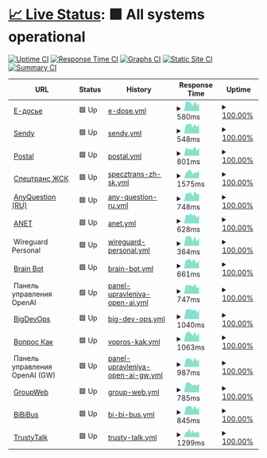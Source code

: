 # [📈 Live Status](https://Georgsius.github.io/status): <!--live status--> **🟩 All systems operational**

[![Uptime CI](https://github.com/Georgsius/status/workflows/Uptime%20CI/badge.svg)](https://github.com/Georgsius/status/actions?query=workflow%3A%22Uptime+CI%22)
[![Response Time CI](https://github.com/Georgsius/status/workflows/Response%20Time%20CI/badge.svg)](https://github.com/Georgsius/status/actions?query=workflow%3A%22Response+Time+CI%22)
[![Graphs CI](https://github.com/Georgsius/status/workflows/Graphs%20CI/badge.svg)](https://github.com/Georgsius/status/actions?query=workflow%3A%22Graphs+CI%22)
[![Static Site CI](https://github.com/Georgsius/status/workflows/Static%20Site%20CI/badge.svg)](https://github.com/Georgsius/status/actions?query=workflow%3A%22Static+Site+CI%22)
[![Summary CI](https://github.com/Georgsius/status/workflows/Summary%20CI/badge.svg)](https://github.com/Georgsius/status/actions?query=workflow%3A%22Summary+CI%22)

<!--start: status pages-->
<!-- This summary is generated by Upptime (https://github.com/upptime/upptime) -->
<!-- Do not edit this manually, your changes will be overwritten -->
<!-- prettier-ignore -->
| URL | Status | History | Response Time | Uptime |
| --- | ------ | ------- | ------------- | ------ |
| <img alt="" src="https://e-ecolog.ru/favicon.ico" height="13"> [Е-досье](https://e-ecolog.ru) | 🟩 Up | [e-dose.yml](https://github.com/Georgsius/status/commits/HEAD/history/e-dose.yml) | <details><summary><img alt="Response time graph" src="./graphs/e-dose/response-time-week.png" height="20"> 580ms</summary><br><a href="https://Georgsius.github.io/status/history/e-dose"><img alt="Response time 1044" src="https://img.shields.io/endpoint?url=https%3A%2F%2Fraw.githubusercontent.com%2FGeorgsius%2Fstatus%2FHEAD%2Fapi%2Fe-dose%2Fresponse-time.json"></a><br><a href="https://Georgsius.github.io/status/history/e-dose"><img alt="24-hour response time 437" src="https://img.shields.io/endpoint?url=https%3A%2F%2Fraw.githubusercontent.com%2FGeorgsius%2Fstatus%2FHEAD%2Fapi%2Fe-dose%2Fresponse-time-day.json"></a><br><a href="https://Georgsius.github.io/status/history/e-dose"><img alt="7-day response time 580" src="https://img.shields.io/endpoint?url=https%3A%2F%2Fraw.githubusercontent.com%2FGeorgsius%2Fstatus%2FHEAD%2Fapi%2Fe-dose%2Fresponse-time-week.json"></a><br><a href="https://Georgsius.github.io/status/history/e-dose"><img alt="30-day response time 552" src="https://img.shields.io/endpoint?url=https%3A%2F%2Fraw.githubusercontent.com%2FGeorgsius%2Fstatus%2FHEAD%2Fapi%2Fe-dose%2Fresponse-time-month.json"></a><br><a href="https://Georgsius.github.io/status/history/e-dose"><img alt="1-year response time 1075" src="https://img.shields.io/endpoint?url=https%3A%2F%2Fraw.githubusercontent.com%2FGeorgsius%2Fstatus%2FHEAD%2Fapi%2Fe-dose%2Fresponse-time-year.json"></a></details> | <details><summary><a href="https://Georgsius.github.io/status/history/e-dose">100.00%</a></summary><a href="https://Georgsius.github.io/status/history/e-dose"><img alt="All-time uptime 99.87%" src="https://img.shields.io/endpoint?url=https%3A%2F%2Fraw.githubusercontent.com%2FGeorgsius%2Fstatus%2FHEAD%2Fapi%2Fe-dose%2Fuptime.json"></a><br><a href="https://Georgsius.github.io/status/history/e-dose"><img alt="24-hour uptime 100.00%" src="https://img.shields.io/endpoint?url=https%3A%2F%2Fraw.githubusercontent.com%2FGeorgsius%2Fstatus%2FHEAD%2Fapi%2Fe-dose%2Fuptime-day.json"></a><br><a href="https://Georgsius.github.io/status/history/e-dose"><img alt="7-day uptime 100.00%" src="https://img.shields.io/endpoint?url=https%3A%2F%2Fraw.githubusercontent.com%2FGeorgsius%2Fstatus%2FHEAD%2Fapi%2Fe-dose%2Fuptime-week.json"></a><br><a href="https://Georgsius.github.io/status/history/e-dose"><img alt="30-day uptime 100.00%" src="https://img.shields.io/endpoint?url=https%3A%2F%2Fraw.githubusercontent.com%2FGeorgsius%2Fstatus%2FHEAD%2Fapi%2Fe-dose%2Fuptime-month.json"></a><br><a href="https://Georgsius.github.io/status/history/e-dose"><img alt="1-year uptime 99.85%" src="https://img.shields.io/endpoint?url=https%3A%2F%2Fraw.githubusercontent.com%2FGeorgsius%2Fstatus%2FHEAD%2Fapi%2Fe-dose%2Fuptime-year.json"></a></details>
| <img alt="" src="https://sendy.e-ecolog.ru/img/favicon.png" height="13"> [Sendy](https://sendy.e-ecolog.ru) | 🟩 Up | [sendy.yml](https://github.com/Georgsius/status/commits/HEAD/history/sendy.yml) | <details><summary><img alt="Response time graph" src="./graphs/sendy/response-time-week.png" height="20"> 548ms</summary><br><a href="https://Georgsius.github.io/status/history/sendy"><img alt="Response time 876" src="https://img.shields.io/endpoint?url=https%3A%2F%2Fraw.githubusercontent.com%2FGeorgsius%2Fstatus%2FHEAD%2Fapi%2Fsendy%2Fresponse-time.json"></a><br><a href="https://Georgsius.github.io/status/history/sendy"><img alt="24-hour response time 431" src="https://img.shields.io/endpoint?url=https%3A%2F%2Fraw.githubusercontent.com%2FGeorgsius%2Fstatus%2FHEAD%2Fapi%2Fsendy%2Fresponse-time-day.json"></a><br><a href="https://Georgsius.github.io/status/history/sendy"><img alt="7-day response time 548" src="https://img.shields.io/endpoint?url=https%3A%2F%2Fraw.githubusercontent.com%2FGeorgsius%2Fstatus%2FHEAD%2Fapi%2Fsendy%2Fresponse-time-week.json"></a><br><a href="https://Georgsius.github.io/status/history/sendy"><img alt="30-day response time 518" src="https://img.shields.io/endpoint?url=https%3A%2F%2Fraw.githubusercontent.com%2FGeorgsius%2Fstatus%2FHEAD%2Fapi%2Fsendy%2Fresponse-time-month.json"></a><br><a href="https://Georgsius.github.io/status/history/sendy"><img alt="1-year response time 967" src="https://img.shields.io/endpoint?url=https%3A%2F%2Fraw.githubusercontent.com%2FGeorgsius%2Fstatus%2FHEAD%2Fapi%2Fsendy%2Fresponse-time-year.json"></a></details> | <details><summary><a href="https://Georgsius.github.io/status/history/sendy">100.00%</a></summary><a href="https://Georgsius.github.io/status/history/sendy"><img alt="All-time uptime 99.93%" src="https://img.shields.io/endpoint?url=https%3A%2F%2Fraw.githubusercontent.com%2FGeorgsius%2Fstatus%2FHEAD%2Fapi%2Fsendy%2Fuptime.json"></a><br><a href="https://Georgsius.github.io/status/history/sendy"><img alt="24-hour uptime 100.00%" src="https://img.shields.io/endpoint?url=https%3A%2F%2Fraw.githubusercontent.com%2FGeorgsius%2Fstatus%2FHEAD%2Fapi%2Fsendy%2Fuptime-day.json"></a><br><a href="https://Georgsius.github.io/status/history/sendy"><img alt="7-day uptime 100.00%" src="https://img.shields.io/endpoint?url=https%3A%2F%2Fraw.githubusercontent.com%2FGeorgsius%2Fstatus%2FHEAD%2Fapi%2Fsendy%2Fuptime-week.json"></a><br><a href="https://Georgsius.github.io/status/history/sendy"><img alt="30-day uptime 100.00%" src="https://img.shields.io/endpoint?url=https%3A%2F%2Fraw.githubusercontent.com%2FGeorgsius%2Fstatus%2FHEAD%2Fapi%2Fsendy%2Fuptime-month.json"></a><br><a href="https://Georgsius.github.io/status/history/sendy"><img alt="1-year uptime 99.93%" src="https://img.shields.io/endpoint?url=https%3A%2F%2Fraw.githubusercontent.com%2FGeorgsius%2Fstatus%2FHEAD%2Fapi%2Fsendy%2Fuptime-year.json"></a></details>
| <img alt="" src="https://postal.e-ecolog.ru/assets/favicon-d205a81b1f6fe6e0b46758eefd42ede8640953898d36b3016862d784b0d31e3e.png" height="13"> [Postal](https://postal.e-ecolog.ru) | 🟩 Up | [postal.yml](https://github.com/Georgsius/status/commits/HEAD/history/postal.yml) | <details><summary><img alt="Response time graph" src="./graphs/postal/response-time-week.png" height="20"> 801ms</summary><br><a href="https://Georgsius.github.io/status/history/postal"><img alt="Response time 820" src="https://img.shields.io/endpoint?url=https%3A%2F%2Fraw.githubusercontent.com%2FGeorgsius%2Fstatus%2FHEAD%2Fapi%2Fpostal%2Fresponse-time.json"></a><br><a href="https://Georgsius.github.io/status/history/postal"><img alt="24-hour response time 664" src="https://img.shields.io/endpoint?url=https%3A%2F%2Fraw.githubusercontent.com%2FGeorgsius%2Fstatus%2FHEAD%2Fapi%2Fpostal%2Fresponse-time-day.json"></a><br><a href="https://Georgsius.github.io/status/history/postal"><img alt="7-day response time 801" src="https://img.shields.io/endpoint?url=https%3A%2F%2Fraw.githubusercontent.com%2FGeorgsius%2Fstatus%2FHEAD%2Fapi%2Fpostal%2Fresponse-time-week.json"></a><br><a href="https://Georgsius.github.io/status/history/postal"><img alt="30-day response time 762" src="https://img.shields.io/endpoint?url=https%3A%2F%2Fraw.githubusercontent.com%2FGeorgsius%2Fstatus%2FHEAD%2Fapi%2Fpostal%2Fresponse-time-month.json"></a><br><a href="https://Georgsius.github.io/status/history/postal"><img alt="1-year response time 815" src="https://img.shields.io/endpoint?url=https%3A%2F%2Fraw.githubusercontent.com%2FGeorgsius%2Fstatus%2FHEAD%2Fapi%2Fpostal%2Fresponse-time-year.json"></a></details> | <details><summary><a href="https://Georgsius.github.io/status/history/postal">100.00%</a></summary><a href="https://Georgsius.github.io/status/history/postal"><img alt="All-time uptime 99.92%" src="https://img.shields.io/endpoint?url=https%3A%2F%2Fraw.githubusercontent.com%2FGeorgsius%2Fstatus%2FHEAD%2Fapi%2Fpostal%2Fuptime.json"></a><br><a href="https://Georgsius.github.io/status/history/postal"><img alt="24-hour uptime 100.00%" src="https://img.shields.io/endpoint?url=https%3A%2F%2Fraw.githubusercontent.com%2FGeorgsius%2Fstatus%2FHEAD%2Fapi%2Fpostal%2Fuptime-day.json"></a><br><a href="https://Georgsius.github.io/status/history/postal"><img alt="7-day uptime 100.00%" src="https://img.shields.io/endpoint?url=https%3A%2F%2Fraw.githubusercontent.com%2FGeorgsius%2Fstatus%2FHEAD%2Fapi%2Fpostal%2Fuptime-week.json"></a><br><a href="https://Georgsius.github.io/status/history/postal"><img alt="30-day uptime 100.00%" src="https://img.shields.io/endpoint?url=https%3A%2F%2Fraw.githubusercontent.com%2FGeorgsius%2Fstatus%2FHEAD%2Fapi%2Fpostal%2Fuptime-month.json"></a><br><a href="https://Georgsius.github.io/status/history/postal"><img alt="1-year uptime 99.89%" src="https://img.shields.io/endpoint?url=https%3A%2F%2Fraw.githubusercontent.com%2FGeorgsius%2Fstatus%2FHEAD%2Fapi%2Fpostal%2Fuptime-year.json"></a></details>
| <img alt="" src="http://s-z.spb.ru/wp-content/uploads/2012/02/favicon.ico" height="13"> [Спецтранс ЖСК](http://s-z.spb.ru) | 🟩 Up | [specztrans-zh-sk.yml](https://github.com/Georgsius/status/commits/HEAD/history/specztrans-zh-sk.yml) | <details><summary><img alt="Response time graph" src="./graphs/specztrans-zh-sk/response-time-week.png" height="20"> 1575ms</summary><br><a href="https://Georgsius.github.io/status/history/specztrans-zh-sk"><img alt="Response time 3324" src="https://img.shields.io/endpoint?url=https%3A%2F%2Fraw.githubusercontent.com%2FGeorgsius%2Fstatus%2FHEAD%2Fapi%2Fspecztrans-zh-sk%2Fresponse-time.json"></a><br><a href="https://Georgsius.github.io/status/history/specztrans-zh-sk"><img alt="24-hour response time 1372" src="https://img.shields.io/endpoint?url=https%3A%2F%2Fraw.githubusercontent.com%2FGeorgsius%2Fstatus%2FHEAD%2Fapi%2Fspecztrans-zh-sk%2Fresponse-time-day.json"></a><br><a href="https://Georgsius.github.io/status/history/specztrans-zh-sk"><img alt="7-day response time 1575" src="https://img.shields.io/endpoint?url=https%3A%2F%2Fraw.githubusercontent.com%2FGeorgsius%2Fstatus%2FHEAD%2Fapi%2Fspecztrans-zh-sk%2Fresponse-time-week.json"></a><br><a href="https://Georgsius.github.io/status/history/specztrans-zh-sk"><img alt="30-day response time 1419" src="https://img.shields.io/endpoint?url=https%3A%2F%2Fraw.githubusercontent.com%2FGeorgsius%2Fstatus%2FHEAD%2Fapi%2Fspecztrans-zh-sk%2Fresponse-time-month.json"></a><br><a href="https://Georgsius.github.io/status/history/specztrans-zh-sk"><img alt="1-year response time 3069" src="https://img.shields.io/endpoint?url=https%3A%2F%2Fraw.githubusercontent.com%2FGeorgsius%2Fstatus%2FHEAD%2Fapi%2Fspecztrans-zh-sk%2Fresponse-time-year.json"></a></details> | <details><summary><a href="https://Georgsius.github.io/status/history/specztrans-zh-sk">100.00%</a></summary><a href="https://Georgsius.github.io/status/history/specztrans-zh-sk"><img alt="All-time uptime 99.63%" src="https://img.shields.io/endpoint?url=https%3A%2F%2Fraw.githubusercontent.com%2FGeorgsius%2Fstatus%2FHEAD%2Fapi%2Fspecztrans-zh-sk%2Fuptime.json"></a><br><a href="https://Georgsius.github.io/status/history/specztrans-zh-sk"><img alt="24-hour uptime 100.00%" src="https://img.shields.io/endpoint?url=https%3A%2F%2Fraw.githubusercontent.com%2FGeorgsius%2Fstatus%2FHEAD%2Fapi%2Fspecztrans-zh-sk%2Fuptime-day.json"></a><br><a href="https://Georgsius.github.io/status/history/specztrans-zh-sk"><img alt="7-day uptime 100.00%" src="https://img.shields.io/endpoint?url=https%3A%2F%2Fraw.githubusercontent.com%2FGeorgsius%2Fstatus%2FHEAD%2Fapi%2Fspecztrans-zh-sk%2Fuptime-week.json"></a><br><a href="https://Georgsius.github.io/status/history/specztrans-zh-sk"><img alt="30-day uptime 100.00%" src="https://img.shields.io/endpoint?url=https%3A%2F%2Fraw.githubusercontent.com%2FGeorgsius%2Fstatus%2FHEAD%2Fapi%2Fspecztrans-zh-sk%2Fuptime-month.json"></a><br><a href="https://Georgsius.github.io/status/history/specztrans-zh-sk"><img alt="1-year uptime 99.70%" src="https://img.shields.io/endpoint?url=https%3A%2F%2Fraw.githubusercontent.com%2FGeorgsius%2Fstatus%2FHEAD%2Fapi%2Fspecztrans-zh-sk%2Fuptime-year.json"></a></details>
| <img alt="" src="https://ru.anyquestion.info/favicon.ico" height="13"> [AnyQuestion (RU)](https://ru.anyquestion.info/) | 🟩 Up | [any-question-ru.yml](https://github.com/Georgsius/status/commits/HEAD/history/any-question-ru.yml) | <details><summary><img alt="Response time graph" src="./graphs/any-question-ru/response-time-week.png" height="20"> 748ms</summary><br><a href="https://Georgsius.github.io/status/history/any-question-ru"><img alt="Response time 1044" src="https://img.shields.io/endpoint?url=https%3A%2F%2Fraw.githubusercontent.com%2FGeorgsius%2Fstatus%2FHEAD%2Fapi%2Fany-question-ru%2Fresponse-time.json"></a><br><a href="https://Georgsius.github.io/status/history/any-question-ru"><img alt="24-hour response time 727" src="https://img.shields.io/endpoint?url=https%3A%2F%2Fraw.githubusercontent.com%2FGeorgsius%2Fstatus%2FHEAD%2Fapi%2Fany-question-ru%2Fresponse-time-day.json"></a><br><a href="https://Georgsius.github.io/status/history/any-question-ru"><img alt="7-day response time 748" src="https://img.shields.io/endpoint?url=https%3A%2F%2Fraw.githubusercontent.com%2FGeorgsius%2Fstatus%2FHEAD%2Fapi%2Fany-question-ru%2Fresponse-time-week.json"></a><br><a href="https://Georgsius.github.io/status/history/any-question-ru"><img alt="30-day response time 785" src="https://img.shields.io/endpoint?url=https%3A%2F%2Fraw.githubusercontent.com%2FGeorgsius%2Fstatus%2FHEAD%2Fapi%2Fany-question-ru%2Fresponse-time-month.json"></a><br><a href="https://Georgsius.github.io/status/history/any-question-ru"><img alt="1-year response time 1044" src="https://img.shields.io/endpoint?url=https%3A%2F%2Fraw.githubusercontent.com%2FGeorgsius%2Fstatus%2FHEAD%2Fapi%2Fany-question-ru%2Fresponse-time-year.json"></a></details> | <details><summary><a href="https://Georgsius.github.io/status/history/any-question-ru">100.00%</a></summary><a href="https://Georgsius.github.io/status/history/any-question-ru"><img alt="All-time uptime 99.67%" src="https://img.shields.io/endpoint?url=https%3A%2F%2Fraw.githubusercontent.com%2FGeorgsius%2Fstatus%2FHEAD%2Fapi%2Fany-question-ru%2Fuptime.json"></a><br><a href="https://Georgsius.github.io/status/history/any-question-ru"><img alt="24-hour uptime 100.00%" src="https://img.shields.io/endpoint?url=https%3A%2F%2Fraw.githubusercontent.com%2FGeorgsius%2Fstatus%2FHEAD%2Fapi%2Fany-question-ru%2Fuptime-day.json"></a><br><a href="https://Georgsius.github.io/status/history/any-question-ru"><img alt="7-day uptime 100.00%" src="https://img.shields.io/endpoint?url=https%3A%2F%2Fraw.githubusercontent.com%2FGeorgsius%2Fstatus%2FHEAD%2Fapi%2Fany-question-ru%2Fuptime-week.json"></a><br><a href="https://Georgsius.github.io/status/history/any-question-ru"><img alt="30-day uptime 100.00%" src="https://img.shields.io/endpoint?url=https%3A%2F%2Fraw.githubusercontent.com%2FGeorgsius%2Fstatus%2FHEAD%2Fapi%2Fany-question-ru%2Fuptime-month.json"></a><br><a href="https://Georgsius.github.io/status/history/any-question-ru"><img alt="1-year uptime 99.67%" src="https://img.shields.io/endpoint?url=https%3A%2F%2Fraw.githubusercontent.com%2FGeorgsius%2Fstatus%2FHEAD%2Fapi%2Fany-question-ru%2Fuptime-year.json"></a></details>
| <img alt="" src="https://icons.duckduckgo.com/ip3/sovet-kak.ru.ico" height="13"> [ANET](https://sovet-kak.ru/) | 🟩 Up | [anet.yml](https://github.com/Georgsius/status/commits/HEAD/history/anet.yml) | <details><summary><img alt="Response time graph" src="./graphs/anet/response-time-week.png" height="20"> 628ms</summary><br><a href="https://Georgsius.github.io/status/history/anet"><img alt="Response time 699" src="https://img.shields.io/endpoint?url=https%3A%2F%2Fraw.githubusercontent.com%2FGeorgsius%2Fstatus%2FHEAD%2Fapi%2Fanet%2Fresponse-time.json"></a><br><a href="https://Georgsius.github.io/status/history/anet"><img alt="24-hour response time 499" src="https://img.shields.io/endpoint?url=https%3A%2F%2Fraw.githubusercontent.com%2FGeorgsius%2Fstatus%2FHEAD%2Fapi%2Fanet%2Fresponse-time-day.json"></a><br><a href="https://Georgsius.github.io/status/history/anet"><img alt="7-day response time 628" src="https://img.shields.io/endpoint?url=https%3A%2F%2Fraw.githubusercontent.com%2FGeorgsius%2Fstatus%2FHEAD%2Fapi%2Fanet%2Fresponse-time-week.json"></a><br><a href="https://Georgsius.github.io/status/history/anet"><img alt="30-day response time 638" src="https://img.shields.io/endpoint?url=https%3A%2F%2Fraw.githubusercontent.com%2FGeorgsius%2Fstatus%2FHEAD%2Fapi%2Fanet%2Fresponse-time-month.json"></a><br><a href="https://Georgsius.github.io/status/history/anet"><img alt="1-year response time 699" src="https://img.shields.io/endpoint?url=https%3A%2F%2Fraw.githubusercontent.com%2FGeorgsius%2Fstatus%2FHEAD%2Fapi%2Fanet%2Fresponse-time-year.json"></a></details> | <details><summary><a href="https://Georgsius.github.io/status/history/anet">100.00%</a></summary><a href="https://Georgsius.github.io/status/history/anet"><img alt="All-time uptime 99.46%" src="https://img.shields.io/endpoint?url=https%3A%2F%2Fraw.githubusercontent.com%2FGeorgsius%2Fstatus%2FHEAD%2Fapi%2Fanet%2Fuptime.json"></a><br><a href="https://Georgsius.github.io/status/history/anet"><img alt="24-hour uptime 100.00%" src="https://img.shields.io/endpoint?url=https%3A%2F%2Fraw.githubusercontent.com%2FGeorgsius%2Fstatus%2FHEAD%2Fapi%2Fanet%2Fuptime-day.json"></a><br><a href="https://Georgsius.github.io/status/history/anet"><img alt="7-day uptime 100.00%" src="https://img.shields.io/endpoint?url=https%3A%2F%2Fraw.githubusercontent.com%2FGeorgsius%2Fstatus%2FHEAD%2Fapi%2Fanet%2Fuptime-week.json"></a><br><a href="https://Georgsius.github.io/status/history/anet"><img alt="30-day uptime 99.96%" src="https://img.shields.io/endpoint?url=https%3A%2F%2Fraw.githubusercontent.com%2FGeorgsius%2Fstatus%2FHEAD%2Fapi%2Fanet%2Fuptime-month.json"></a><br><a href="https://Georgsius.github.io/status/history/anet"><img alt="1-year uptime 99.46%" src="https://img.shields.io/endpoint?url=https%3A%2F%2Fraw.githubusercontent.com%2FGeorgsius%2Fstatus%2FHEAD%2Fapi%2Fanet%2Fuptime-year.json"></a></details>
| <img alt="" src="https://www.wireguard.com/img/icons/favicon-256.png" height="13"> Wireguard Personal | 🟩 Up | [wireguard-personal.yml](https://github.com/Georgsius/status/commits/HEAD/history/wireguard-personal.yml) | <details><summary><img alt="Response time graph" src="./graphs/wireguard-personal/response-time-week.png" height="20"> 364ms</summary><br><a href="https://Georgsius.github.io/status/history/wireguard-personal"><img alt="Response time 373" src="https://img.shields.io/endpoint?url=https%3A%2F%2Fraw.githubusercontent.com%2FGeorgsius%2Fstatus%2FHEAD%2Fapi%2Fwireguard-personal%2Fresponse-time.json"></a><br><a href="https://Georgsius.github.io/status/history/wireguard-personal"><img alt="24-hour response time 256" src="https://img.shields.io/endpoint?url=https%3A%2F%2Fraw.githubusercontent.com%2FGeorgsius%2Fstatus%2FHEAD%2Fapi%2Fwireguard-personal%2Fresponse-time-day.json"></a><br><a href="https://Georgsius.github.io/status/history/wireguard-personal"><img alt="7-day response time 364" src="https://img.shields.io/endpoint?url=https%3A%2F%2Fraw.githubusercontent.com%2FGeorgsius%2Fstatus%2FHEAD%2Fapi%2Fwireguard-personal%2Fresponse-time-week.json"></a><br><a href="https://Georgsius.github.io/status/history/wireguard-personal"><img alt="30-day response time 395" src="https://img.shields.io/endpoint?url=https%3A%2F%2Fraw.githubusercontent.com%2FGeorgsius%2Fstatus%2FHEAD%2Fapi%2Fwireguard-personal%2Fresponse-time-month.json"></a><br><a href="https://Georgsius.github.io/status/history/wireguard-personal"><img alt="1-year response time 373" src="https://img.shields.io/endpoint?url=https%3A%2F%2Fraw.githubusercontent.com%2FGeorgsius%2Fstatus%2FHEAD%2Fapi%2Fwireguard-personal%2Fresponse-time-year.json"></a></details> | <details><summary><a href="https://Georgsius.github.io/status/history/wireguard-personal">100.00%</a></summary><a href="https://Georgsius.github.io/status/history/wireguard-personal"><img alt="All-time uptime 99.89%" src="https://img.shields.io/endpoint?url=https%3A%2F%2Fraw.githubusercontent.com%2FGeorgsius%2Fstatus%2FHEAD%2Fapi%2Fwireguard-personal%2Fuptime.json"></a><br><a href="https://Georgsius.github.io/status/history/wireguard-personal"><img alt="24-hour uptime 100.00%" src="https://img.shields.io/endpoint?url=https%3A%2F%2Fraw.githubusercontent.com%2FGeorgsius%2Fstatus%2FHEAD%2Fapi%2Fwireguard-personal%2Fuptime-day.json"></a><br><a href="https://Georgsius.github.io/status/history/wireguard-personal"><img alt="7-day uptime 100.00%" src="https://img.shields.io/endpoint?url=https%3A%2F%2Fraw.githubusercontent.com%2FGeorgsius%2Fstatus%2FHEAD%2Fapi%2Fwireguard-personal%2Fuptime-week.json"></a><br><a href="https://Georgsius.github.io/status/history/wireguard-personal"><img alt="30-day uptime 100.00%" src="https://img.shields.io/endpoint?url=https%3A%2F%2Fraw.githubusercontent.com%2FGeorgsius%2Fstatus%2FHEAD%2Fapi%2Fwireguard-personal%2Fuptime-month.json"></a><br><a href="https://Georgsius.github.io/status/history/wireguard-personal"><img alt="1-year uptime 99.89%" src="https://img.shields.io/endpoint?url=https%3A%2F%2Fraw.githubusercontent.com%2FGeorgsius%2Fstatus%2FHEAD%2Fapi%2Fwireguard-personal%2Fuptime-year.json"></a></details>
| <img alt="" src="https://brainbot.info/favicon.ico" height="13"> [Brain Bot](https://brainbot.info/) | 🟩 Up | [brain-bot.yml](https://github.com/Georgsius/status/commits/HEAD/history/brain-bot.yml) | <details><summary><img alt="Response time graph" src="./graphs/brain-bot/response-time-week.png" height="20"> 661ms</summary><br><a href="https://Georgsius.github.io/status/history/brain-bot"><img alt="Response time 639" src="https://img.shields.io/endpoint?url=https%3A%2F%2Fraw.githubusercontent.com%2FGeorgsius%2Fstatus%2FHEAD%2Fapi%2Fbrain-bot%2Fresponse-time.json"></a><br><a href="https://Georgsius.github.io/status/history/brain-bot"><img alt="24-hour response time 531" src="https://img.shields.io/endpoint?url=https%3A%2F%2Fraw.githubusercontent.com%2FGeorgsius%2Fstatus%2FHEAD%2Fapi%2Fbrain-bot%2Fresponse-time-day.json"></a><br><a href="https://Georgsius.github.io/status/history/brain-bot"><img alt="7-day response time 661" src="https://img.shields.io/endpoint?url=https%3A%2F%2Fraw.githubusercontent.com%2FGeorgsius%2Fstatus%2FHEAD%2Fapi%2Fbrain-bot%2Fresponse-time-week.json"></a><br><a href="https://Georgsius.github.io/status/history/brain-bot"><img alt="30-day response time 692" src="https://img.shields.io/endpoint?url=https%3A%2F%2Fraw.githubusercontent.com%2FGeorgsius%2Fstatus%2FHEAD%2Fapi%2Fbrain-bot%2Fresponse-time-month.json"></a><br><a href="https://Georgsius.github.io/status/history/brain-bot"><img alt="1-year response time 639" src="https://img.shields.io/endpoint?url=https%3A%2F%2Fraw.githubusercontent.com%2FGeorgsius%2Fstatus%2FHEAD%2Fapi%2Fbrain-bot%2Fresponse-time-year.json"></a></details> | <details><summary><a href="https://Georgsius.github.io/status/history/brain-bot">100.00%</a></summary><a href="https://Georgsius.github.io/status/history/brain-bot"><img alt="All-time uptime 99.99%" src="https://img.shields.io/endpoint?url=https%3A%2F%2Fraw.githubusercontent.com%2FGeorgsius%2Fstatus%2FHEAD%2Fapi%2Fbrain-bot%2Fuptime.json"></a><br><a href="https://Georgsius.github.io/status/history/brain-bot"><img alt="24-hour uptime 100.00%" src="https://img.shields.io/endpoint?url=https%3A%2F%2Fraw.githubusercontent.com%2FGeorgsius%2Fstatus%2FHEAD%2Fapi%2Fbrain-bot%2Fuptime-day.json"></a><br><a href="https://Georgsius.github.io/status/history/brain-bot"><img alt="7-day uptime 100.00%" src="https://img.shields.io/endpoint?url=https%3A%2F%2Fraw.githubusercontent.com%2FGeorgsius%2Fstatus%2FHEAD%2Fapi%2Fbrain-bot%2Fuptime-week.json"></a><br><a href="https://Georgsius.github.io/status/history/brain-bot"><img alt="30-day uptime 100.00%" src="https://img.shields.io/endpoint?url=https%3A%2F%2Fraw.githubusercontent.com%2FGeorgsius%2Fstatus%2FHEAD%2Fapi%2Fbrain-bot%2Fuptime-month.json"></a><br><a href="https://Georgsius.github.io/status/history/brain-bot"><img alt="1-year uptime 99.99%" src="https://img.shields.io/endpoint?url=https%3A%2F%2Fraw.githubusercontent.com%2FGeorgsius%2Fstatus%2FHEAD%2Fapi%2Fbrain-bot%2Fuptime-year.json"></a></details>
| <img alt="" src="https://openai.com/favicon.ico" height="13"> Панель управления OpenAI | 🟩 Up | [panel-upravleniya-open-ai.yml](https://github.com/Georgsius/status/commits/HEAD/history/panel-upravleniya-open-ai.yml) | <details><summary><img alt="Response time graph" src="./graphs/panel-upravleniya-open-ai/response-time-week.png" height="20"> 747ms</summary><br><a href="https://Georgsius.github.io/status/history/panel-upravleniya-open-ai"><img alt="Response time 959" src="https://img.shields.io/endpoint?url=https%3A%2F%2Fraw.githubusercontent.com%2FGeorgsius%2Fstatus%2FHEAD%2Fapi%2Fpanel-upravleniya-open-ai%2Fresponse-time.json"></a><br><a href="https://Georgsius.github.io/status/history/panel-upravleniya-open-ai"><img alt="24-hour response time 622" src="https://img.shields.io/endpoint?url=https%3A%2F%2Fraw.githubusercontent.com%2FGeorgsius%2Fstatus%2FHEAD%2Fapi%2Fpanel-upravleniya-open-ai%2Fresponse-time-day.json"></a><br><a href="https://Georgsius.github.io/status/history/panel-upravleniya-open-ai"><img alt="7-day response time 747" src="https://img.shields.io/endpoint?url=https%3A%2F%2Fraw.githubusercontent.com%2FGeorgsius%2Fstatus%2FHEAD%2Fapi%2Fpanel-upravleniya-open-ai%2Fresponse-time-week.json"></a><br><a href="https://Georgsius.github.io/status/history/panel-upravleniya-open-ai"><img alt="30-day response time 679" src="https://img.shields.io/endpoint?url=https%3A%2F%2Fraw.githubusercontent.com%2FGeorgsius%2Fstatus%2FHEAD%2Fapi%2Fpanel-upravleniya-open-ai%2Fresponse-time-month.json"></a><br><a href="https://Georgsius.github.io/status/history/panel-upravleniya-open-ai"><img alt="1-year response time 959" src="https://img.shields.io/endpoint?url=https%3A%2F%2Fraw.githubusercontent.com%2FGeorgsius%2Fstatus%2FHEAD%2Fapi%2Fpanel-upravleniya-open-ai%2Fresponse-time-year.json"></a></details> | <details><summary><a href="https://Georgsius.github.io/status/history/panel-upravleniya-open-ai">100.00%</a></summary><a href="https://Georgsius.github.io/status/history/panel-upravleniya-open-ai"><img alt="All-time uptime 99.84%" src="https://img.shields.io/endpoint?url=https%3A%2F%2Fraw.githubusercontent.com%2FGeorgsius%2Fstatus%2FHEAD%2Fapi%2Fpanel-upravleniya-open-ai%2Fuptime.json"></a><br><a href="https://Georgsius.github.io/status/history/panel-upravleniya-open-ai"><img alt="24-hour uptime 100.00%" src="https://img.shields.io/endpoint?url=https%3A%2F%2Fraw.githubusercontent.com%2FGeorgsius%2Fstatus%2FHEAD%2Fapi%2Fpanel-upravleniya-open-ai%2Fuptime-day.json"></a><br><a href="https://Georgsius.github.io/status/history/panel-upravleniya-open-ai"><img alt="7-day uptime 100.00%" src="https://img.shields.io/endpoint?url=https%3A%2F%2Fraw.githubusercontent.com%2FGeorgsius%2Fstatus%2FHEAD%2Fapi%2Fpanel-upravleniya-open-ai%2Fuptime-week.json"></a><br><a href="https://Georgsius.github.io/status/history/panel-upravleniya-open-ai"><img alt="30-day uptime 100.00%" src="https://img.shields.io/endpoint?url=https%3A%2F%2Fraw.githubusercontent.com%2FGeorgsius%2Fstatus%2FHEAD%2Fapi%2Fpanel-upravleniya-open-ai%2Fuptime-month.json"></a><br><a href="https://Georgsius.github.io/status/history/panel-upravleniya-open-ai"><img alt="1-year uptime 99.84%" src="https://img.shields.io/endpoint?url=https%3A%2F%2Fraw.githubusercontent.com%2FGeorgsius%2Fstatus%2FHEAD%2Fapi%2Fpanel-upravleniya-open-ai%2Fuptime-year.json"></a></details>
| <img alt="" src="https://bigdevops.ru/favicon.ico" height="13"> [BigDevOps](https://bigdevops.ru/) | 🟩 Up | [big-dev-ops.yml](https://github.com/Georgsius/status/commits/HEAD/history/big-dev-ops.yml) | <details><summary><img alt="Response time graph" src="./graphs/big-dev-ops/response-time-week.png" height="20"> 1040ms</summary><br><a href="https://Georgsius.github.io/status/history/big-dev-ops"><img alt="Response time 989" src="https://img.shields.io/endpoint?url=https%3A%2F%2Fraw.githubusercontent.com%2FGeorgsius%2Fstatus%2FHEAD%2Fapi%2Fbig-dev-ops%2Fresponse-time.json"></a><br><a href="https://Georgsius.github.io/status/history/big-dev-ops"><img alt="24-hour response time 813" src="https://img.shields.io/endpoint?url=https%3A%2F%2Fraw.githubusercontent.com%2FGeorgsius%2Fstatus%2FHEAD%2Fapi%2Fbig-dev-ops%2Fresponse-time-day.json"></a><br><a href="https://Georgsius.github.io/status/history/big-dev-ops"><img alt="7-day response time 1040" src="https://img.shields.io/endpoint?url=https%3A%2F%2Fraw.githubusercontent.com%2FGeorgsius%2Fstatus%2FHEAD%2Fapi%2Fbig-dev-ops%2Fresponse-time-week.json"></a><br><a href="https://Georgsius.github.io/status/history/big-dev-ops"><img alt="30-day response time 967" src="https://img.shields.io/endpoint?url=https%3A%2F%2Fraw.githubusercontent.com%2FGeorgsius%2Fstatus%2FHEAD%2Fapi%2Fbig-dev-ops%2Fresponse-time-month.json"></a><br><a href="https://Georgsius.github.io/status/history/big-dev-ops"><img alt="1-year response time 989" src="https://img.shields.io/endpoint?url=https%3A%2F%2Fraw.githubusercontent.com%2FGeorgsius%2Fstatus%2FHEAD%2Fapi%2Fbig-dev-ops%2Fresponse-time-year.json"></a></details> | <details><summary><a href="https://Georgsius.github.io/status/history/big-dev-ops">100.00%</a></summary><a href="https://Georgsius.github.io/status/history/big-dev-ops"><img alt="All-time uptime 99.85%" src="https://img.shields.io/endpoint?url=https%3A%2F%2Fraw.githubusercontent.com%2FGeorgsius%2Fstatus%2FHEAD%2Fapi%2Fbig-dev-ops%2Fuptime.json"></a><br><a href="https://Georgsius.github.io/status/history/big-dev-ops"><img alt="24-hour uptime 100.00%" src="https://img.shields.io/endpoint?url=https%3A%2F%2Fraw.githubusercontent.com%2FGeorgsius%2Fstatus%2FHEAD%2Fapi%2Fbig-dev-ops%2Fuptime-day.json"></a><br><a href="https://Georgsius.github.io/status/history/big-dev-ops"><img alt="7-day uptime 100.00%" src="https://img.shields.io/endpoint?url=https%3A%2F%2Fraw.githubusercontent.com%2FGeorgsius%2Fstatus%2FHEAD%2Fapi%2Fbig-dev-ops%2Fuptime-week.json"></a><br><a href="https://Georgsius.github.io/status/history/big-dev-ops"><img alt="30-day uptime 100.00%" src="https://img.shields.io/endpoint?url=https%3A%2F%2Fraw.githubusercontent.com%2FGeorgsius%2Fstatus%2FHEAD%2Fapi%2Fbig-dev-ops%2Fuptime-month.json"></a><br><a href="https://Georgsius.github.io/status/history/big-dev-ops"><img alt="1-year uptime 99.85%" src="https://img.shields.io/endpoint?url=https%3A%2F%2Fraw.githubusercontent.com%2FGeorgsius%2Fstatus%2FHEAD%2Fapi%2Fbig-dev-ops%2Fuptime-year.json"></a></details>
| <img alt="" src="https://vopros-kak.ru/favicon.ico" height="13"> [Вопрос Как](https://vopros-kak.ru/) | 🟩 Up | [vopros-kak.yml](https://github.com/Georgsius/status/commits/HEAD/history/vopros-kak.yml) | <details><summary><img alt="Response time graph" src="./graphs/vopros-kak/response-time-week.png" height="20"> 1063ms</summary><br><a href="https://Georgsius.github.io/status/history/vopros-kak"><img alt="Response time 1025" src="https://img.shields.io/endpoint?url=https%3A%2F%2Fraw.githubusercontent.com%2FGeorgsius%2Fstatus%2FHEAD%2Fapi%2Fvopros-kak%2Fresponse-time.json"></a><br><a href="https://Georgsius.github.io/status/history/vopros-kak"><img alt="24-hour response time 835" src="https://img.shields.io/endpoint?url=https%3A%2F%2Fraw.githubusercontent.com%2FGeorgsius%2Fstatus%2FHEAD%2Fapi%2Fvopros-kak%2Fresponse-time-day.json"></a><br><a href="https://Georgsius.github.io/status/history/vopros-kak"><img alt="7-day response time 1063" src="https://img.shields.io/endpoint?url=https%3A%2F%2Fraw.githubusercontent.com%2FGeorgsius%2Fstatus%2FHEAD%2Fapi%2Fvopros-kak%2Fresponse-time-week.json"></a><br><a href="https://Georgsius.github.io/status/history/vopros-kak"><img alt="30-day response time 992" src="https://img.shields.io/endpoint?url=https%3A%2F%2Fraw.githubusercontent.com%2FGeorgsius%2Fstatus%2FHEAD%2Fapi%2Fvopros-kak%2Fresponse-time-month.json"></a><br><a href="https://Georgsius.github.io/status/history/vopros-kak"><img alt="1-year response time 1025" src="https://img.shields.io/endpoint?url=https%3A%2F%2Fraw.githubusercontent.com%2FGeorgsius%2Fstatus%2FHEAD%2Fapi%2Fvopros-kak%2Fresponse-time-year.json"></a></details> | <details><summary><a href="https://Georgsius.github.io/status/history/vopros-kak">100.00%</a></summary><a href="https://Georgsius.github.io/status/history/vopros-kak"><img alt="All-time uptime 99.88%" src="https://img.shields.io/endpoint?url=https%3A%2F%2Fraw.githubusercontent.com%2FGeorgsius%2Fstatus%2FHEAD%2Fapi%2Fvopros-kak%2Fuptime.json"></a><br><a href="https://Georgsius.github.io/status/history/vopros-kak"><img alt="24-hour uptime 100.00%" src="https://img.shields.io/endpoint?url=https%3A%2F%2Fraw.githubusercontent.com%2FGeorgsius%2Fstatus%2FHEAD%2Fapi%2Fvopros-kak%2Fuptime-day.json"></a><br><a href="https://Georgsius.github.io/status/history/vopros-kak"><img alt="7-day uptime 100.00%" src="https://img.shields.io/endpoint?url=https%3A%2F%2Fraw.githubusercontent.com%2FGeorgsius%2Fstatus%2FHEAD%2Fapi%2Fvopros-kak%2Fuptime-week.json"></a><br><a href="https://Georgsius.github.io/status/history/vopros-kak"><img alt="30-day uptime 100.00%" src="https://img.shields.io/endpoint?url=https%3A%2F%2Fraw.githubusercontent.com%2FGeorgsius%2Fstatus%2FHEAD%2Fapi%2Fvopros-kak%2Fuptime-month.json"></a><br><a href="https://Georgsius.github.io/status/history/vopros-kak"><img alt="1-year uptime 99.88%" src="https://img.shields.io/endpoint?url=https%3A%2F%2Fraw.githubusercontent.com%2FGeorgsius%2Fstatus%2FHEAD%2Fapi%2Fvopros-kak%2Fuptime-year.json"></a></details>
| <img alt="" src="https://openai.com/favicon.ico" height="13"> Панель управления OpenAI (GW) | 🟩 Up | [panel-upravleniya-open-ai-gw.yml](https://github.com/Georgsius/status/commits/HEAD/history/panel-upravleniya-open-ai-gw.yml) | <details><summary><img alt="Response time graph" src="./graphs/panel-upravleniya-open-ai-gw/response-time-week.png" height="20"> 987ms</summary><br><a href="https://Georgsius.github.io/status/history/panel-upravleniya-open-ai-gw"><img alt="Response time 943" src="https://img.shields.io/endpoint?url=https%3A%2F%2Fraw.githubusercontent.com%2FGeorgsius%2Fstatus%2FHEAD%2Fapi%2Fpanel-upravleniya-open-ai-gw%2Fresponse-time.json"></a><br><a href="https://Georgsius.github.io/status/history/panel-upravleniya-open-ai-gw"><img alt="24-hour response time 804" src="https://img.shields.io/endpoint?url=https%3A%2F%2Fraw.githubusercontent.com%2FGeorgsius%2Fstatus%2FHEAD%2Fapi%2Fpanel-upravleniya-open-ai-gw%2Fresponse-time-day.json"></a><br><a href="https://Georgsius.github.io/status/history/panel-upravleniya-open-ai-gw"><img alt="7-day response time 987" src="https://img.shields.io/endpoint?url=https%3A%2F%2Fraw.githubusercontent.com%2FGeorgsius%2Fstatus%2FHEAD%2Fapi%2Fpanel-upravleniya-open-ai-gw%2Fresponse-time-week.json"></a><br><a href="https://Georgsius.github.io/status/history/panel-upravleniya-open-ai-gw"><img alt="30-day response time 936" src="https://img.shields.io/endpoint?url=https%3A%2F%2Fraw.githubusercontent.com%2FGeorgsius%2Fstatus%2FHEAD%2Fapi%2Fpanel-upravleniya-open-ai-gw%2Fresponse-time-month.json"></a><br><a href="https://Georgsius.github.io/status/history/panel-upravleniya-open-ai-gw"><img alt="1-year response time 943" src="https://img.shields.io/endpoint?url=https%3A%2F%2Fraw.githubusercontent.com%2FGeorgsius%2Fstatus%2FHEAD%2Fapi%2Fpanel-upravleniya-open-ai-gw%2Fresponse-time-year.json"></a></details> | <details><summary><a href="https://Georgsius.github.io/status/history/panel-upravleniya-open-ai-gw">100.00%</a></summary><a href="https://Georgsius.github.io/status/history/panel-upravleniya-open-ai-gw"><img alt="All-time uptime 100.00%" src="https://img.shields.io/endpoint?url=https%3A%2F%2Fraw.githubusercontent.com%2FGeorgsius%2Fstatus%2FHEAD%2Fapi%2Fpanel-upravleniya-open-ai-gw%2Fuptime.json"></a><br><a href="https://Georgsius.github.io/status/history/panel-upravleniya-open-ai-gw"><img alt="24-hour uptime 100.00%" src="https://img.shields.io/endpoint?url=https%3A%2F%2Fraw.githubusercontent.com%2FGeorgsius%2Fstatus%2FHEAD%2Fapi%2Fpanel-upravleniya-open-ai-gw%2Fuptime-day.json"></a><br><a href="https://Georgsius.github.io/status/history/panel-upravleniya-open-ai-gw"><img alt="7-day uptime 100.00%" src="https://img.shields.io/endpoint?url=https%3A%2F%2Fraw.githubusercontent.com%2FGeorgsius%2Fstatus%2FHEAD%2Fapi%2Fpanel-upravleniya-open-ai-gw%2Fuptime-week.json"></a><br><a href="https://Georgsius.github.io/status/history/panel-upravleniya-open-ai-gw"><img alt="30-day uptime 100.00%" src="https://img.shields.io/endpoint?url=https%3A%2F%2Fraw.githubusercontent.com%2FGeorgsius%2Fstatus%2FHEAD%2Fapi%2Fpanel-upravleniya-open-ai-gw%2Fuptime-month.json"></a><br><a href="https://Georgsius.github.io/status/history/panel-upravleniya-open-ai-gw"><img alt="1-year uptime 100.00%" src="https://img.shields.io/endpoint?url=https%3A%2F%2Fraw.githubusercontent.com%2FGeorgsius%2Fstatus%2FHEAD%2Fapi%2Fpanel-upravleniya-open-ai-gw%2Fuptime-year.json"></a></details>
| <img alt="" src="https://groupweb.ru/favicon.ico" height="13"> [GroupWeb](https://groupweb.ru/) | 🟩 Up | [group-web.yml](https://github.com/Georgsius/status/commits/HEAD/history/group-web.yml) | <details><summary><img alt="Response time graph" src="./graphs/group-web/response-time-week.png" height="20"> 785ms</summary><br><a href="https://Georgsius.github.io/status/history/group-web"><img alt="Response time 872" src="https://img.shields.io/endpoint?url=https%3A%2F%2Fraw.githubusercontent.com%2FGeorgsius%2Fstatus%2FHEAD%2Fapi%2Fgroup-web%2Fresponse-time.json"></a><br><a href="https://Georgsius.github.io/status/history/group-web"><img alt="24-hour response time 628" src="https://img.shields.io/endpoint?url=https%3A%2F%2Fraw.githubusercontent.com%2FGeorgsius%2Fstatus%2FHEAD%2Fapi%2Fgroup-web%2Fresponse-time-day.json"></a><br><a href="https://Georgsius.github.io/status/history/group-web"><img alt="7-day response time 785" src="https://img.shields.io/endpoint?url=https%3A%2F%2Fraw.githubusercontent.com%2FGeorgsius%2Fstatus%2FHEAD%2Fapi%2Fgroup-web%2Fresponse-time-week.json"></a><br><a href="https://Georgsius.github.io/status/history/group-web"><img alt="30-day response time 777" src="https://img.shields.io/endpoint?url=https%3A%2F%2Fraw.githubusercontent.com%2FGeorgsius%2Fstatus%2FHEAD%2Fapi%2Fgroup-web%2Fresponse-time-month.json"></a><br><a href="https://Georgsius.github.io/status/history/group-web"><img alt="1-year response time 872" src="https://img.shields.io/endpoint?url=https%3A%2F%2Fraw.githubusercontent.com%2FGeorgsius%2Fstatus%2FHEAD%2Fapi%2Fgroup-web%2Fresponse-time-year.json"></a></details> | <details><summary><a href="https://Georgsius.github.io/status/history/group-web">100.00%</a></summary><a href="https://Georgsius.github.io/status/history/group-web"><img alt="All-time uptime 100.00%" src="https://img.shields.io/endpoint?url=https%3A%2F%2Fraw.githubusercontent.com%2FGeorgsius%2Fstatus%2FHEAD%2Fapi%2Fgroup-web%2Fuptime.json"></a><br><a href="https://Georgsius.github.io/status/history/group-web"><img alt="24-hour uptime 100.00%" src="https://img.shields.io/endpoint?url=https%3A%2F%2Fraw.githubusercontent.com%2FGeorgsius%2Fstatus%2FHEAD%2Fapi%2Fgroup-web%2Fuptime-day.json"></a><br><a href="https://Georgsius.github.io/status/history/group-web"><img alt="7-day uptime 100.00%" src="https://img.shields.io/endpoint?url=https%3A%2F%2Fraw.githubusercontent.com%2FGeorgsius%2Fstatus%2FHEAD%2Fapi%2Fgroup-web%2Fuptime-week.json"></a><br><a href="https://Georgsius.github.io/status/history/group-web"><img alt="30-day uptime 100.00%" src="https://img.shields.io/endpoint?url=https%3A%2F%2Fraw.githubusercontent.com%2FGeorgsius%2Fstatus%2FHEAD%2Fapi%2Fgroup-web%2Fuptime-month.json"></a><br><a href="https://Georgsius.github.io/status/history/group-web"><img alt="1-year uptime 100.00%" src="https://img.shields.io/endpoint?url=https%3A%2F%2Fraw.githubusercontent.com%2FGeorgsius%2Fstatus%2FHEAD%2Fapi%2Fgroup-web%2Fuptime-year.json"></a></details>
| <img alt="" src="https://bibibus.ru/favicon.ico" height="13"> [BiBiBus](https://bibibus.ru/) | 🟩 Up | [bi-bi-bus.yml](https://github.com/Georgsius/status/commits/HEAD/history/bi-bi-bus.yml) | <details><summary><img alt="Response time graph" src="./graphs/bi-bi-bus/response-time-week.png" height="20"> 845ms</summary><br><a href="https://Georgsius.github.io/status/history/bi-bi-bus"><img alt="Response time 798" src="https://img.shields.io/endpoint?url=https%3A%2F%2Fraw.githubusercontent.com%2FGeorgsius%2Fstatus%2FHEAD%2Fapi%2Fbi-bi-bus%2Fresponse-time.json"></a><br><a href="https://Georgsius.github.io/status/history/bi-bi-bus"><img alt="24-hour response time 649" src="https://img.shields.io/endpoint?url=https%3A%2F%2Fraw.githubusercontent.com%2FGeorgsius%2Fstatus%2FHEAD%2Fapi%2Fbi-bi-bus%2Fresponse-time-day.json"></a><br><a href="https://Georgsius.github.io/status/history/bi-bi-bus"><img alt="7-day response time 845" src="https://img.shields.io/endpoint?url=https%3A%2F%2Fraw.githubusercontent.com%2FGeorgsius%2Fstatus%2FHEAD%2Fapi%2Fbi-bi-bus%2Fresponse-time-week.json"></a><br><a href="https://Georgsius.github.io/status/history/bi-bi-bus"><img alt="30-day response time 806" src="https://img.shields.io/endpoint?url=https%3A%2F%2Fraw.githubusercontent.com%2FGeorgsius%2Fstatus%2FHEAD%2Fapi%2Fbi-bi-bus%2Fresponse-time-month.json"></a><br><a href="https://Georgsius.github.io/status/history/bi-bi-bus"><img alt="1-year response time 798" src="https://img.shields.io/endpoint?url=https%3A%2F%2Fraw.githubusercontent.com%2FGeorgsius%2Fstatus%2FHEAD%2Fapi%2Fbi-bi-bus%2Fresponse-time-year.json"></a></details> | <details><summary><a href="https://Georgsius.github.io/status/history/bi-bi-bus">100.00%</a></summary><a href="https://Georgsius.github.io/status/history/bi-bi-bus"><img alt="All-time uptime 100.00%" src="https://img.shields.io/endpoint?url=https%3A%2F%2Fraw.githubusercontent.com%2FGeorgsius%2Fstatus%2FHEAD%2Fapi%2Fbi-bi-bus%2Fuptime.json"></a><br><a href="https://Georgsius.github.io/status/history/bi-bi-bus"><img alt="24-hour uptime 100.00%" src="https://img.shields.io/endpoint?url=https%3A%2F%2Fraw.githubusercontent.com%2FGeorgsius%2Fstatus%2FHEAD%2Fapi%2Fbi-bi-bus%2Fuptime-day.json"></a><br><a href="https://Georgsius.github.io/status/history/bi-bi-bus"><img alt="7-day uptime 100.00%" src="https://img.shields.io/endpoint?url=https%3A%2F%2Fraw.githubusercontent.com%2FGeorgsius%2Fstatus%2FHEAD%2Fapi%2Fbi-bi-bus%2Fuptime-week.json"></a><br><a href="https://Georgsius.github.io/status/history/bi-bi-bus"><img alt="30-day uptime 100.00%" src="https://img.shields.io/endpoint?url=https%3A%2F%2Fraw.githubusercontent.com%2FGeorgsius%2Fstatus%2FHEAD%2Fapi%2Fbi-bi-bus%2Fuptime-month.json"></a><br><a href="https://Georgsius.github.io/status/history/bi-bi-bus"><img alt="1-year uptime 100.00%" src="https://img.shields.io/endpoint?url=https%3A%2F%2Fraw.githubusercontent.com%2FGeorgsius%2Fstatus%2FHEAD%2Fapi%2Fbi-bi-bus%2Fuptime-year.json"></a></details>
| <img alt="" src="https://rustytalk.com/favicon.ico" height="13"> [TrustyTalk](https://trustytalk.com/) | 🟩 Up | [trusty-talk.yml](https://github.com/Georgsius/status/commits/HEAD/history/trusty-talk.yml) | <details><summary><img alt="Response time graph" src="./graphs/trusty-talk/response-time-week.png" height="20"> 1299ms</summary><br><a href="https://Georgsius.github.io/status/history/trusty-talk"><img alt="Response time 1230" src="https://img.shields.io/endpoint?url=https%3A%2F%2Fraw.githubusercontent.com%2FGeorgsius%2Fstatus%2FHEAD%2Fapi%2Ftrusty-talk%2Fresponse-time.json"></a><br><a href="https://Georgsius.github.io/status/history/trusty-talk"><img alt="24-hour response time 1233" src="https://img.shields.io/endpoint?url=https%3A%2F%2Fraw.githubusercontent.com%2FGeorgsius%2Fstatus%2FHEAD%2Fapi%2Ftrusty-talk%2Fresponse-time-day.json"></a><br><a href="https://Georgsius.github.io/status/history/trusty-talk"><img alt="7-day response time 1299" src="https://img.shields.io/endpoint?url=https%3A%2F%2Fraw.githubusercontent.com%2FGeorgsius%2Fstatus%2FHEAD%2Fapi%2Ftrusty-talk%2Fresponse-time-week.json"></a><br><a href="https://Georgsius.github.io/status/history/trusty-talk"><img alt="30-day response time 1230" src="https://img.shields.io/endpoint?url=https%3A%2F%2Fraw.githubusercontent.com%2FGeorgsius%2Fstatus%2FHEAD%2Fapi%2Ftrusty-talk%2Fresponse-time-month.json"></a><br><a href="https://Georgsius.github.io/status/history/trusty-talk"><img alt="1-year response time 1230" src="https://img.shields.io/endpoint?url=https%3A%2F%2Fraw.githubusercontent.com%2FGeorgsius%2Fstatus%2FHEAD%2Fapi%2Ftrusty-talk%2Fresponse-time-year.json"></a></details> | <details><summary><a href="https://Georgsius.github.io/status/history/trusty-talk">100.00%</a></summary><a href="https://Georgsius.github.io/status/history/trusty-talk"><img alt="All-time uptime 99.70%" src="https://img.shields.io/endpoint?url=https%3A%2F%2Fraw.githubusercontent.com%2FGeorgsius%2Fstatus%2FHEAD%2Fapi%2Ftrusty-talk%2Fuptime.json"></a><br><a href="https://Georgsius.github.io/status/history/trusty-talk"><img alt="24-hour uptime 100.00%" src="https://img.shields.io/endpoint?url=https%3A%2F%2Fraw.githubusercontent.com%2FGeorgsius%2Fstatus%2FHEAD%2Fapi%2Ftrusty-talk%2Fuptime-day.json"></a><br><a href="https://Georgsius.github.io/status/history/trusty-talk"><img alt="7-day uptime 100.00%" src="https://img.shields.io/endpoint?url=https%3A%2F%2Fraw.githubusercontent.com%2FGeorgsius%2Fstatus%2FHEAD%2Fapi%2Ftrusty-talk%2Fuptime-week.json"></a><br><a href="https://Georgsius.github.io/status/history/trusty-talk"><img alt="30-day uptime 99.70%" src="https://img.shields.io/endpoint?url=https%3A%2F%2Fraw.githubusercontent.com%2FGeorgsius%2Fstatus%2FHEAD%2Fapi%2Ftrusty-talk%2Fuptime-month.json"></a><br><a href="https://Georgsius.github.io/status/history/trusty-talk"><img alt="1-year uptime 99.70%" src="https://img.shields.io/endpoint?url=https%3A%2F%2Fraw.githubusercontent.com%2FGeorgsius%2Fstatus%2FHEAD%2Fapi%2Ftrusty-talk%2Fuptime-year.json"></a></details>

<!--end: status pages-->
